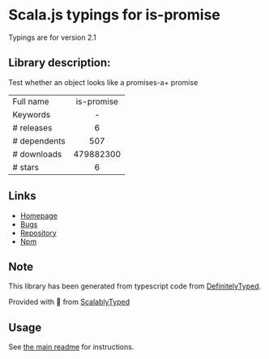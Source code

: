 
# Scala.js typings for is-promise

Typings are for version 2.1

## Library description:
Test whether an object looks like a promises-a+ promise

|                    |                 |
| ------------------ | :-------------: |
| Full name          | is-promise |
| Keywords           | - |
| # releases         | 6 |
| # dependents       | 507 |
| # downloads        | 479882300 |
| # stars            | 6 |

## Links
- [Homepage](https://github.com/then/is-promise#readme)
- [Bugs](https://github.com/then/is-promise/issues)
- [Repository](https://github.com/then/is-promise)
- [Npm](https://www.npmjs.com/package/is-promise)
    


## Note
This library has been generated from typescript code from [DefinitelyTyped](https://definitelytyped.org).

Provided with :purple_heart: from [ScalablyTyped](https://github.com/oyvindberg/ScalablyTyped)

## Usage
See [the main readme](../../readme.md) for instructions.


